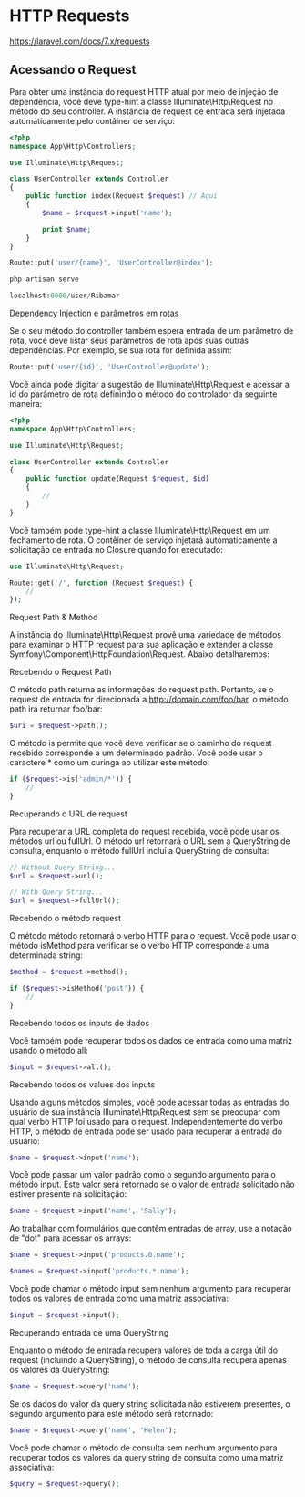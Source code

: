 # HTTP Requests

https://laravel.com/docs/7.x/requests

## Acessando o Request

Para obter uma instância do request HTTP atual por meio de injeção de dependência, você deve type-hint a classe Illuminate\Http\Request no método do seu controller. A instância de request de entrada será injetada automaticamente pelo contãiner de serviço:
```php
<?php
namespace App\Http\Controllers;

use Illuminate\Http\Request;

class UserController extends Controller
{
    public function index(Request $request) // Aqui
    {
        $name = $request->input('name');

        print $name;
    }
}

Route::put('user/{name}', 'UserController@index');

php artisan serve

localhost:8000/user/Ribamar
```
Dependency Injection e parâmetros em rotas

Se o seu método do controller também espera entrada de um parâmetro de rota, você deve listar seus parâmetros de rota após suas outras dependências. Por exemplo, se sua rota for definida assim:
```php
Route::put('user/{id}', 'UserController@update');
```
Você ainda pode digitar a sugestão de Illuminate\Http\Request e acessar a id do parâmetro de rota definindo o método do controlador da seguinte maneira:
```php
<?php
namespace App\Http\Controllers;

use Illuminate\Http\Request;

class UserController extends Controller
{
    public function update(Request $request, $id)
    {
        //
    }
}
```
Você também pode type-hint a classe Illuminate\Http\Request em um fechamento de rota. O contêiner de serviço injetará automaticamente a solicitação de entrada no Closure quando for executado:
```php
use Illuminate\Http\Request;

Route::get('/', function (Request $request) {
    //
});
```
Request Path & Method

A instância do Illuminate\Http\Request provê uma variedade de métodos para examinar o HTTP request para sua aplicação e extender a classe Symfony\Component\HttpFoundation\Request. Abaixo detalharemos:

Recebendo o Request Path

O método path returna as informações do request path. Portanto, se o request de entrada for direcionada a http://domain.com/foo/bar, o método path irá returnar 
foo/bar:
```php
$uri = $request->path();
```
O método is permite que você deve verificar se o caminho do request recebido corresponde a um determinado padrão. Você pode usar o caractere * como um curinga ao utilizar este método:
```php
if ($request->is('admin/*')) {
    //
}
```
Recuperando o URL de request

Para recuperar a URL completa do request recebida, você pode usar os métodos url ou fullUrl. O método url retornará o URL sem a QueryString de consulta, enquanto o método fullUrl inclui a QueryString de consulta:
```php
// Without Query String...
$url = $request->url();

// With Query String...
$url = $request->fullUrl();
```
Recebendo o método request

O método método retornará o verbo HTTP para o request. Você pode usar o método isMethod para verificar se o verbo HTTP corresponde a uma determinada string:
```php
$method = $request->method();

if ($request->isMethod('post')) {
    //
}
```
Recebendo todos os inputs de dados

Você também pode recuperar todos os dados de entrada como uma matriz usando o método all:
```php
$input = $request->all();
```
Recebendo todos os values dos inputs

Usando alguns métodos simples, você pode acessar todas as entradas do usuário de sua instância Illuminate\Http\Request sem se preocupar com qual verbo HTTP foi usado para o request. Independentemente do verbo HTTP, o método de entrada pode ser usado para recuperar a entrada do usuário:
```php
$name = $request->input('name');
```
Você pode passar um valor padrão como o segundo argumento para o método input. Este valor será retornado se o valor de entrada solicitado não estiver presente na solicitação:
```php
$name = $request->input('name', 'Sally');
```
Ao trabalhar com formulários que contêm entradas de array, use a notação de "dot" para acessar os arrays:
```php
$name = $request->input('products.0.name');

$names = $request->input('products.*.name');
```
Você pode chamar o método input sem nenhum argumento para recuperar todos os valores de entrada como uma matriz associativa:
```php
$input = $request->input();
```
Recuperando entrada de uma QueryString

Enquanto o método de entrada recupera valores de toda a carga útil do request (incluindo a QueryString), o método de consulta recupera apenas os valores da QueryString:
```php
$name = $request->query('name');
```
Se os dados do valor da query string solicitada não estiverem presentes, o segundo argumento para este método será retornado:
```php
$name = $request->query('name', 'Helen');
```
Você pode chamar o método de consulta sem nenhum argumento para recuperar todos os valores da query string de consulta como uma matriz associativa:
```php
$query = $request->query();
```

